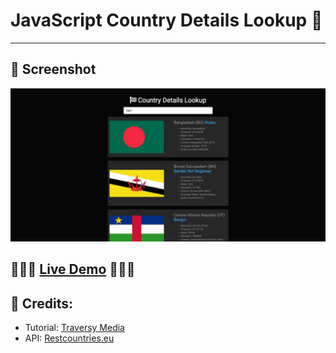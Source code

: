 # JavaScript Country Details Lookup :checkered_flag:
---
## :ghost: Screenshot
<img src="./screenshot.jpg">

## :rocket::rocket::rocket: <a href="https://www.js.faisalahammad.ml/country_details/">Live Demo</a> :rocket::rocket::rocket:
## :gift_heart: Credits:
<ul>
	<li>Tutorial: <a href="https://www.youtube.com/watch?v=1iysNUrI3lw" target="_blank">Traversy Media</a></li>
	<li>API: <a href="https://restcountries.eu/rest/v2/all" target="_blank">Restcountries.eu</a></li>
</ul>